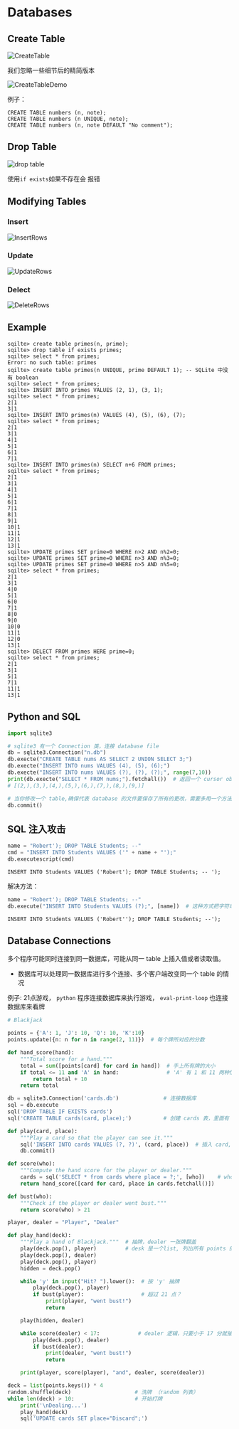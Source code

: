 # Databases
## Create Table
![CreateTable](imgs/CreateTable.png)

我们忽略一些细节后的精简版本

![CreateTableDemo](imgs/CreateTableDemo.png)

例子：
```SQLite
CREATE TABLE numbers (n, note);
CREATE TABLE numbers (n UNIQUE, note);
CREATE TABLE numbers (n, note DEFAULT "No comment");
```

## Drop Table
![drop table](imgs/DropTable.png)

使用` if exists `如果不存在会 报错

## Modifying Tables
### Insert
![InsertRows](imgs/InsertTable.png)

### Update
![UpdateRows](imgs/UpdateTable.png)

### Delect
![DeleteRows](imgs/DeleteRows.png)

## Example
```SQLite
sqilte> create table primes(n, prime);
sqilte> drop table if exists primes;
sqilte> select * from primes;
Error: no such table: primes
sqilte> create table primes(n UNIQUE, prime DEFAULT 1); -- SQLite 中没有 boolean
sqilte> select * from primes;
sqilte> INSERT INTO primes VALUES (2, 1), (3, 1);
sqilte> select * from primes;
2|1
3|1
sqilte> INSERT INTO primes(n) VALUES (4), (5), (6), (7);
sqilte> select * from primes;
2|1
3|1
4|1
5|1
6|1
7|1
sqilte> INSERT INTO primes(n) SELECT n+6 FROM primes;
sqilte> select * from primes;
2|1
3|1
4|1
5|1
6|1
7|1
8|1
9|1
10|1
11|1
12|1
13|1
sqilte> UPDATE primes SET prime=0 WHERE n>2 AND n%2=0;
sqilte> UPDATE primes SET prime=0 WHERE n>3 AND n%3=0;
sqilte> UPDATE primes SET prime=0 WHERE n>5 AND n%5=0;
sqilte> select * from primes;
2|1
3|1
4|0
5|1
6|0
7|1
8|0
9|0
10|0
11|1
12|0
13|1
sqilte> DELECT FROM primes HERE prime=0;
sqilte> select * from primes;
2|1
3|1
5|1
7|1
11|1
13|1
```

## Python and SQL

```python
import sqlite3

# sqlite3 有一个 Connection 类，连接 database file
db = sqlite3.Connection("n.db")
db.execte("CREATE TABLE nums AS SELECT 2 UNION SELECT 3;")
db.execte("INSERT INTO nums VALUES (4), (5), (6);")
db.execte("INSERT INTO nums VALUES (?), (?), (?);", range(7,10))
print(db.execte("SELECT * FROM nums;").fetchall())  # 返回一个 cursor object,有个 fetchall 方法，把结果以元组形式表述出来
# [(2,),(3,),(4,),(5,),(6,),(7,),(8,),(9,)]

# 当你修改一个 table,确保代表 database 的文件要保存了所有的更改，需要多用一个方法
db.commit()
```

## SQL 注入攻击
```python
name = "Robert'); DROP TABLE Students; --"
cmd = "INSERT INTO Students VALUES ('" + name + "');"
db.executescript(cmd)
```
```SQLite
INSERT INTO Students VALUES ('Robert'); DROP TABLE Students; -- ');
```
解决方法：
```python
name = "Robert'); DROP TABLE Students; --"
db.execute("INSERT INTO Students VALUES (?);", [name])  # 这种方式把字符串正确地转义了
```
```SQLite
INSERT INTO Students VALUES ('Robert''); DROP TABLE Students; --');
```

## Database Connections
多个程序可能同时连接到同一数据库，可能从同一 table 上插入值或者读取值。
- 数据库可以处理同一数据库进行多个连接、多个客户端改变同一个 table 的情况


例子: 21点游戏， `python` 程序连接数据库来执行游戏， `eval-print-loop` 也连接数据库来看牌

```python
# Blackjack

points = {'A': 1, 'J': 10, 'Q': 10, 'K':10}
points.update({n: n for n in range(2, 11)})  # 每个牌所对应的分数

def hand_score(hand):
    """Total score for a hand."""
    total = sum([points[card] for card in hand])  # 手上所有牌的大小
    if total <= 11 and 'A' in hand:               # 'A' 有 1 和 11 两种情况
        return total + 10
    return total

db = sqlite3.Connection('cards.db')              # 连接数据库
sql = db.execute
sql('DROP TABLE IF EXISTS cards')
sql('CREATE TABLE cards(card, place);')          # 创建 cards 表，里面有 card, place(对应who) 两列

def play(card, place):
    """Play a card so that the player can see it."""
    sql('INSERT INTO cards VALUES (?, ?)', (card, place))  # 插入 card, place 到 cards
    db.commit()

def score(who):
    """Compute the hand score for the player or dealer."""
    cards = sql('SELECT * from cards where place = ?;', [who])    # who 所包含的所有 rows
    return hand_score([card for card, place in cards.fetchall()])

def bust(who):
    """Check if the player or dealer went bust."""
    return score(who) > 21

player, dealer = "Player", "Dealer"

def play_hand(deck):
    """Play a hand of Blackjack."""  # 抽牌，dealer 一张牌翻盖
    play(deck.pop(), player)         # desk 是一个list, 列出所有 points 的 keys 数量 * 4
    play(deck.pop(), dealer)
    play(deck.pop(), player)
    hidden = deck.pop()

    while 'y' in input("Hit? ").lower():  # 按 'y' 抽牌
        play(deck.pop(), player)
        if bust(player):                  # 超过 21 点？
            print(player, "went bust!")
            return

    play(hidden, dealer)

    while score(dealer) < 17:            # dealer 逻辑，只要小于 17 分就抽牌
        play(deck.pop(), dealer)
        if bust(dealer):
            print(dealer, "went bust!")
            return

    print(player, score(player), "and", dealer, score(dealer))

deck = list(points.keys()) * 4
random.shuffle(deck)                    # 洗牌 （random 列表）
while len(deck) > 10:                   # 开始打牌
    print('\nDealing...')
    play_hand(deck)
    sql('UPDATE cards SET place="Discard";')
```
